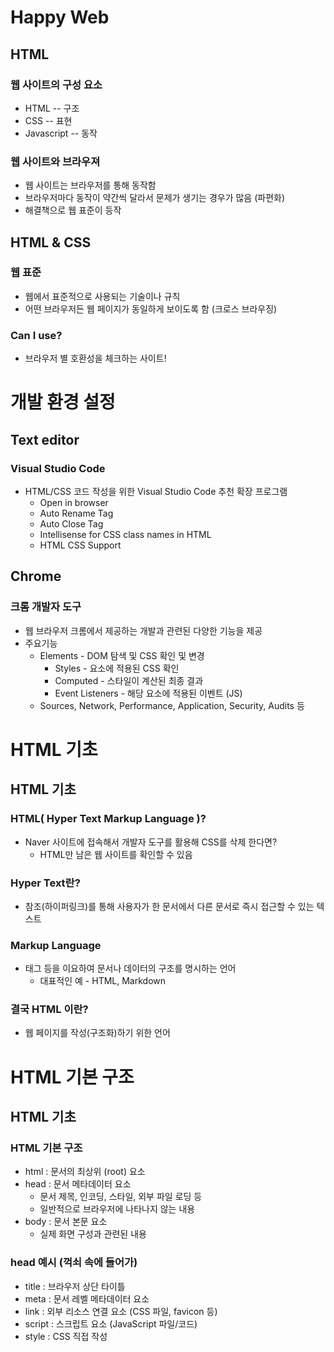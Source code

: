 # Happy Web

## HTML

### 웹 사이트의 구성 요소

- HTML -- 구조
- CSS -- 표현
- Javascript -- 동작

### 웹 사이트와 브라우져

- 웹 사이트는 브라우저를 통해 동작함
- 브라우저마다 동작이 약간씩 달라서 문제가 생기는 경우가 많음 (파편화)
- 해결책으로 웹 표준이 등작

## HTML & CSS

### 웹 표준

- 웹에서 표준적으로 사용되는 기술이나 규칙
- 어떤 브라우저든 웹 페이지가 동일하게 보이도록 함 (크로스 브라우징)

### Can I use?

- 브라우저 별 호환성을 체크하는 사이트!

# 개발 환경 설정

## Text editor

### Visual Studio Code

- HTML/CSS 코드 작성을 위한 Visual Studio Code 추천 확장 프로그램
  - Open in browser
  - Auto Rename Tag
  - Auto Close Tag
  - Intellisense for CSS class names in HTML
  - HTML CSS Support

## Chrome

### 크롬 개발자 도구

- 웹 브라우저 크롬에서 제공하는 개발과 관련된 다양한 기능을 제공
- 주요기능
  - Elements - DOM 탐색 및 CSS 확인 및 변경
    - Styles - 요소에 적용된 CSS 확인
    - Computed - 스타일이 계산된 최종 결과
    - Event Listeners - 해당 요소에 적용된 이벤트 (JS)
  - Sources, Network, Performance, Application, Security, Audits 등

# HTML 기초

## HTML 기초

### HTML( Hyper Text Markup Language )?

- Naver 사이트에 접속해서 개발자 도구를 활용해 CSS를 삭제 한다면?
  - HTML만 남은 웹 사이트를 확인할 수 있음

### Hyper Text란?

- 참조(하이퍼링크)를 통해 사용자가 한 문서에서 다른 문서로 즉시 접근할 수 있는 텍스트

### Markup Language

- 태그 등을 이요하여 문서나 데이터의 구조를 명시하는 언어
  - 대표적인 예 - HTML, Markdown

### 결국 HTML 이란?

- 웹 페이지를 작성(구조화)하기 위한 언어

# HTML 기본 구조

## HTML 기초

### HTML 기본 구조

- html : 문서의 최상위 (root) 요소
- head : 문서 메타데이터 요소
  - 문서 제목, 인코딩, 스타일, 외부 파일 로딩 등
  - 일반적으로 브라우저에 나타나지 않는 내용
- body : 문서 본문 요소
  - 실제 화면 구성과 관련된 내용

### head 예시 (꺽쇠 속에 들어가)

- title : 브라우저 상단 타이틀
- meta : 문서 레벨 메타데이터 요소
- link : 외부 리소스 연결 요소 (CSS 파일, favicon 등)
- script : 스크립트 요소 (JavaScript 파일/코드)
- style : CSS 직접 작성